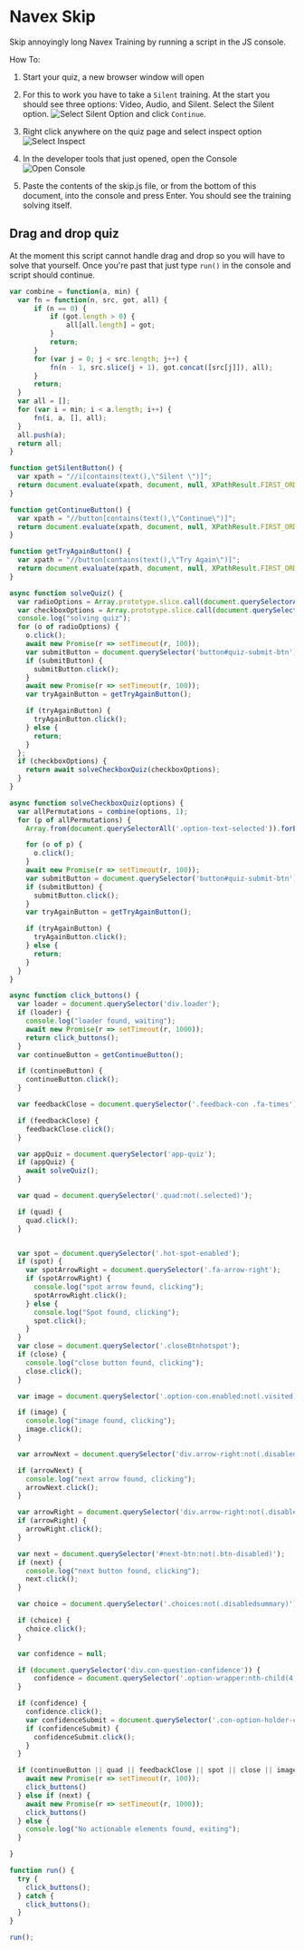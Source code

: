 # Navex Skip

Skip annoyingly long Navex Training by running a script in the JS console.

How To:

1. Start your quiz, a new browser window will open

2. For this to work you have to take a `Silent` training. At the start you should see three options: Video, Audio, and Silent. Select the Silent option.
![Select Silent Option](silent_option.png) and click `Continue`.

3. Right click anywhere on the quiz page and select inspect option ![Select Inspect](inspect.png)

4. In the developer tools that just opened, open the Console ![Open Console](console.png)

5. Paste the contents of the skip.js file, or from the bottom of this document, into the console and press Enter. You should see the training solving itself.

## Drag and drop quiz

At the moment this script cannot handle drag and drop so you will have to solve that yourself. Once you're past that just type `run()` in the console and script should continue.

```js
var combine = function(a, min) {
  var fn = function(n, src, got, all) {
      if (n == 0) {
          if (got.length > 0) {
              all[all.length] = got;
          }
          return;
      }
      for (var j = 0; j < src.length; j++) {
          fn(n - 1, src.slice(j + 1), got.concat([src[j]]), all);
      }
      return;
  }
  var all = [];
  for (var i = min; i < a.length; i++) {
      fn(i, a, [], all);
  }
  all.push(a);
  return all;
}

function getSilentButton() {
  var xpath = "//i[contains(text(),\"Silent \")]";
  return document.evaluate(xpath, document, null, XPathResult.FIRST_ORDERED_NODE_TYPE, null).singleNodeValue;
}

function getContinueButton() {
  var xpath = "//button[contains(text(),\"Continue\")]";
  return document.evaluate(xpath, document, null, XPathResult.FIRST_ORDERED_NODE_TYPE, null).singleNodeValue;
}

function getTryAgainButton() {
  var xpath = "//button[contains(text(),\"Try Again\")]";
  return document.evaluate(xpath, document, null, XPathResult.FIRST_ORDERED_NODE_TYPE, null).singleNodeValue;
}

async function solveQuiz() {
  var radioOptions = Array.prototype.slice.call(document.querySelectorAll('app-option-text input[type=radio]'));
  var checkboxOptions = Array.prototype.slice.call(document.querySelectorAll('app-option-text input[type=checkbox]'));
  console.log("solving quiz");
  for (o of radioOptions) {
    o.click();
    await new Promise(r => setTimeout(r, 100));
    var submitButton = document.querySelector('button#quiz-submit-btn');
    if (submitButton) {
      submitButton.click();
    }
    await new Promise(r => setTimeout(r, 100));
    var tryAgainButton = getTryAgainButton();

    if (tryAgainButton) {
      tryAgainButton.click();
    } else {
      return;
    }
  };
  if (checkboxOptions) {
    return await solveCheckboxQuiz(checkboxOptions);
  }
}

async function solveCheckboxQuiz(options) {
  var allPermutations = combine(options, 1);
  for (p of allPermutations) {
    Array.from(document.querySelectorAll('.option-text-selected')).forEach(function(e) {e.click()})

    for (o of p) {
      o.click();
    }
    await new Promise(r => setTimeout(r, 100));
    var submitButton = document.querySelector('button#quiz-submit-btn');
    if (submitButton) {
      submitButton.click();
    }
    var tryAgainButton = getTryAgainButton();

    if (tryAgainButton) {
      tryAgainButton.click();
    } else {
      return;
    }
  }
}

async function click_buttons() {
  var loader = document.querySelector('div.loader');
  if (loader) {
    console.log("loader found, waiting");
    await new Promise(r => setTimeout(r, 1000));
    return click_buttons();
  }
  var continueButton = getContinueButton();

  if (continueButton) {
    continueButton.click();
  }

  var feedbackClose = document.querySelector('.feedback-con .fa-times');

  if (feedbackClose) {
    feedbackClose.click();
  }

  var appQuiz = document.querySelector('app-quiz');
  if (appQuiz) {
    await solveQuiz();
  }

  var quad = document.querySelector('.quad:not(.selected)');

  if (quad) {
    quad.click();
  }


  var spot = document.querySelector('.hot-spot-enabled');
  if (spot) {
    var spotArrowRight = document.querySelector('.fa-arrow-right');
    if (spotArrowRight) {
      console.log("spot arrow found, clicking");
      spotArrowRight.click();
    } else {
      console.log("Spot found, clicking");
      spot.click();
    }
  }
  var close = document.querySelector('.closeBtnhotspot');
  if (close) {
    console.log("close button found, clicking");
    close.click();
  }

  var image = document.querySelector('.option-con.enabled:not(.visited)')

  if (image) {
    console.log("image found, clicking");
    image.click();
  }

  var arrowNext = document.querySelector('div.arrow-right:not(.disabled) button')

  if (arrowNext) {
    console.log("next arrow found, clicking");
    arrowNext.click();
  }

  var arrowRight = document.querySelector('div.arrow-right:not(.disabled) .nextBtn');
  if (arrowRight) {
    arrowRight.click();
  }

  var next = document.querySelector('#next-btn:not(.btn-disabled)');
  if (next) {
    console.log("next button found, clicking");
    next.click();
  }

  var choice = document.querySelector('.choices:not(.disabledsummary)');

  if (choice) {
    choice.click();
  }

  var confidence = null;

  if (document.querySelector('div.con-question-confidence')) {
      confidence = document.querySelector('.option-wrapper:nth-child(4)>div:not(.selected)');
  }

  if (confidence) {
    confidence.click();
    var confidenceSubmit = document.querySelector('.con-option-holder-con > button:not(.disabled):not(.btn-disabled');
    if (confidenceSubmit) {
      confidenceSubmit.click();
    }
  }

  if (continueButton || quad || feedbackClose || spot || close || image || arrowNext || arrowRight || choice || confidence || appQuiz) {
    await new Promise(r => setTimeout(r, 100));
    click_buttons()
  } else if (next) {
    await new Promise(r => setTimeout(r, 1000));
    click_buttons()
  } else {
    console.log("No actionable elements found, exiting");
  }

}

function run() {
  try {
    click_buttons();
  } catch {
    click_buttons();
  }
}

run();
```
